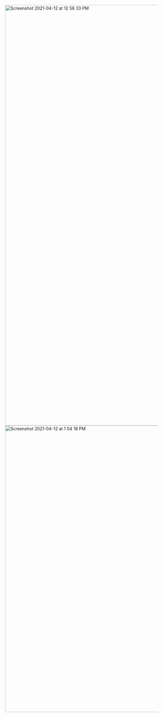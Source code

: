 <img width="1383" alt="Screenshot 2021-04-12 at 12 58 33 PM" src="https://user-images.githubusercontent.com/67383465/114357393-52665980-9b8f-11eb-81af-f67a36727af3.png">
<img width="943" alt="Screenshot 2021-04-12 at 1 04 18 PM" src="https://user-images.githubusercontent.com/67383465/114357636-9fe2c680-9b8f-11eb-85cd-fa83d896e54a.png">

